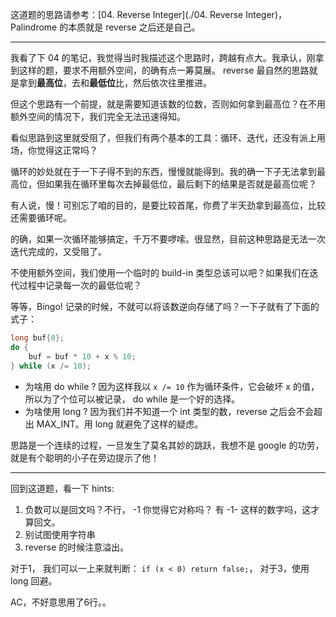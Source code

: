 这道题的思路请参考：[04. Reverse Integer](./04. Reverse Integer)，Palindrome 的本质就是 reverse 之后还是自己。

-----

我看了下 04 的笔记，我觉得当时我描述这个思路时，跨越有点大。我承认，刚拿到这样的题，要求不用额外空间，的确有点一筹莫展。 reverse 最自然的思路就是拿到**最高位**，去和**最低位**比，然后依次往里推进。

但这个思路有一个前提，就是需要知道该数的位数，否则如何拿到最高位？在不用额外空间的情况下，我们完全无法迅速得知。

看似思路到这里就受阻了，但我们有两个基本的工具：循环、迭代，还没有派上用场，你觉得这正常吗？

循环的妙处就在于一下子得不到的东西，慢慢就能得到。我的确一下子无法拿到最高位，但如果我在循环里每次去掉最低位，最后剩下的结果是否就是最高位呢？

有人说，慢！可别忘了咱的目的，是要比较首尾，你费了半天劲拿到最高位，比较还需要循环呢。

的确，如果一次循环能够搞定，千万不要啰嗦。很显然，目前这种思路是无法一次迭代完成的，又受阻了。

不使用额外空间，我们使用一个临时的 build-in 类型总该可以吧？如果我们在迭代过程中记录每一次的最低位呢？

等等，Bingo! 记录的时候，不就可以将该数逆向存储了吗？一下子就有了下面的式子：

```cpp
long buf{0};
do {
    buf = buf * 10 + x % 10;
} while (x /= 10);
```

- 为啥用 do while ? 因为这样我以 `x /= 10` 作为循环条件，它会破坏 x 的值，所以为了个位可以被记录， do while 是一个好的选择。
- 为啥使用 long ? 因为我们并不知道一个 int 类型的数，reverse 之后会不会超出 MAX_INT。用 long 就避免了这样的疑虑。

思路是一个连续的过程，一旦发生了莫名其妙的跳跃，我想不是 google 的功劳，就是有个聪明的小子在旁边提示了他！

----

回到这道题，看一下 hints:

1. 负数可以是回文吗？不行， -1 你觉得它对称吗？ 有 -1- 这样的数字吗，这才算回文。
2. 别试图使用字符串
3. reverse 的时候注意溢出。

对于1， 我们可以一上来就判断： `if (x < 0) return false;`， 对于3，使用 long 回避。

AC，不好意思用了6行。。
